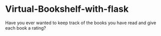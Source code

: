 # Virtual-Bookshelf-with-flask
Have you ever wanted to keep track of the books you have read and give each book a rating?
